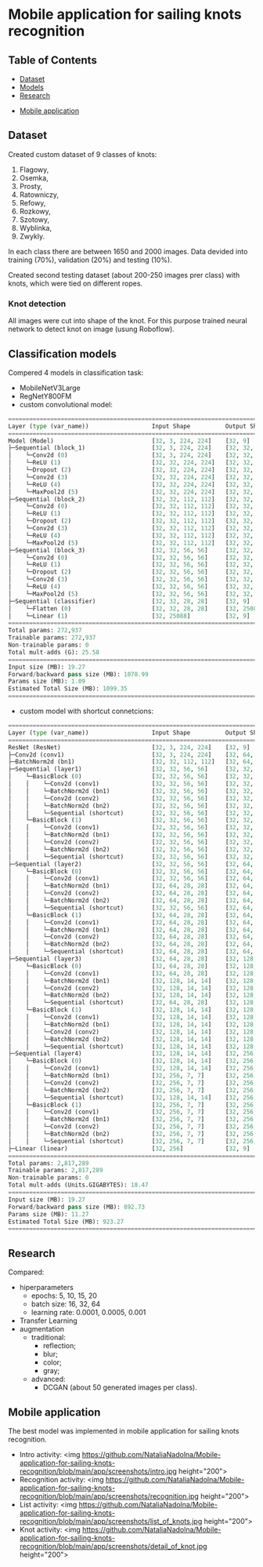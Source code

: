 # Mobile application for sailing knots recognition

## Table of Contents

- [Dataset](#Dataset)
- [Models](#Classification-models)
- [Research](#Research)
<!-- - [Results](#Results)-->
- [Mobile application](#Mobile-application)

## Dataset
Created custom dataset of 9 classes of knots: 
1. Flagowy,
2. Osemka,
3. Prosty,
4. Ratowniczy,
5. Refowy,
6. Rozkowy,
7. Szotowy,
8. Wyblinka,
9. Zwykly.

In each class there are between 1650 and 2000 images. Data devided into training (70%), validation (20%) and testing (10%).

Created second testing dataset (about 200-250 images prer class) with knots, which were tied on different ropes.

### Knot detection
All images were cut into shape of the knot. For this purpose trained neural network to detect knot on image (usung Roboflow).

## Classification models
Compered 4 models in classification task:
- MobileNetV3Large
- RegNetY800FM
- custom convolutional model:
```python
========================================================================================================================
Layer (type (var_name))                  Input Shape          Output Shape         Param #              Trainable
========================================================================================================================
Model (Model)                            [32, 3, 224, 224]    [32, 9]              --                   True
├─Sequential (block_1)                   [32, 3, 224, 224]    [32, 32, 112, 112]   --                   True
│    └─Conv2d (0)                        [32, 3, 224, 224]    [32, 32, 224, 224]   896                  True
│    └─ReLU (1)                          [32, 32, 224, 224]   [32, 32, 224, 224]   --                   --
│    └─Dropout (2)                       [32, 32, 224, 224]   [32, 32, 224, 224]   --                   --
│    └─Conv2d (3)                        [32, 32, 224, 224]   [32, 32, 224, 224]   9,248                True
│    └─ReLU (4)                          [32, 32, 224, 224]   [32, 32, 224, 224]   --                   --
│    └─MaxPool2d (5)                     [32, 32, 224, 224]   [32, 32, 112, 112]   --                   --
├─Sequential (block_2)                   [32, 32, 112, 112]   [32, 32, 56, 56]     --                   True
│    └─Conv2d (0)                        [32, 32, 112, 112]   [32, 32, 112, 112]   9,248                True
│    └─ReLU (1)                          [32, 32, 112, 112]   [32, 32, 112, 112]   --                   --
│    └─Dropout (2)                       [32, 32, 112, 112]   [32, 32, 112, 112]   --                   --
│    └─Conv2d (3)                        [32, 32, 112, 112]   [32, 32, 112, 112]   9,248                True
│    └─ReLU (4)                          [32, 32, 112, 112]   [32, 32, 112, 112]   --                   --
│    └─MaxPool2d (5)                     [32, 32, 112, 112]   [32, 32, 56, 56]     --                   --
├─Sequential (block_3)                   [32, 32, 56, 56]     [32, 32, 28, 28]     --                   True
│    └─Conv2d (0)                        [32, 32, 56, 56]     [32, 32, 56, 56]     9,248                True
│    └─ReLU (1)                          [32, 32, 56, 56]     [32, 32, 56, 56]     --                   --
│    └─Dropout (2)                       [32, 32, 56, 56]     [32, 32, 56, 56]     --                   --
│    └─Conv2d (3)                        [32, 32, 56, 56]     [32, 32, 56, 56]     9,248                True
│    └─ReLU (4)                          [32, 32, 56, 56]     [32, 32, 56, 56]     --                   --
│    └─MaxPool2d (5)                     [32, 32, 56, 56]     [32, 32, 28, 28]     --                   --
├─Sequential (classifier)                [32, 32, 28, 28]     [32, 9]              --                   True
│    └─Flatten (0)                       [32, 32, 28, 28]     [32, 25088]          --                   --
│    └─Linear (1)                        [32, 25088]          [32, 9]              225,801              True
========================================================================================================================
Total params: 272,937
Trainable params: 272,937
Non-trainable params: 0
Total mult-adds (G): 25.58
========================================================================================================================
Input size (MB): 19.27
Forward/backward pass size (MB): 1078.99
Params size (MB): 1.09
Estimated Total Size (MB): 1099.35
========================================================================================================================
```
- custom model with shortcut connetcions:
```python
========================================================================================================================
Layer (type (var_name))                  Input Shape          Output Shape         Param #              Trainable
========================================================================================================================
ResNet (ResNet)                          [32, 3, 224, 224]    [32, 9]              --                   True
├─Conv2d (conv1)                         [32, 3, 224, 224]    [32, 64, 112, 112]   9,408                True
├─BatchNorm2d (bn1)                      [32, 32, 112, 112]   [32, 64, 112, 112]   128                  True
├─Sequential (layer1)                    [32, 32, 56, 56]     [32, 32, 56, 56]     --                   True
│    └─BasicBlock (0)                    [32, 32, 56, 56]     [32, 32, 56, 56]     --                   True
│    │    └─Conv2d (conv1)               [32, 32, 56, 56]     [32, 32, 56, 56]     18,432               True
│    │    └─BatchNorm2d (bn1)            [32, 32, 56, 56]     [32, 32, 56, 56]     64                   True
│    │    └─Conv2d (conv2)               [32, 32, 56, 56]     [32, 32, 56, 56]     9,216                True
│    │    └─BatchNorm2d (bn2)            [32, 32, 56, 56]     [32, 32, 56, 56]     64                   True
│    │    └─Sequential (shortcut)        [32, 32, 56, 56]     [32, 32, 56, 56]     2,112                True
│    └─BasicBlock (1)                    [32, 32, 56, 56]     [32, 32, 56, 56]     --                   True
│    │    └─Conv2d (conv1)               [32, 32, 56, 56]     [32, 32, 56, 56]     9,216                True
│    │    └─BatchNorm2d (bn1)            [32, 32, 56, 56]     [32, 32, 56, 56]     64                   True
│    │    └─Conv2d (conv2)               [32, 32, 56, 56]     [32, 32, 56, 56]     9,216                True
│    │    └─BatchNorm2d (bn2)            [32, 32, 56, 56]     [32, 32, 56, 56]     64                   True
│    │    └─Sequential (shortcut)        [32, 32, 56, 56]     [32, 32, 56, 56]     --                   --
├─Sequential (layer2)                    [32, 32, 56, 56]     [32, 64, 28, 28]     --                   True
│    └─BasicBlock (0)                    [32, 32, 56, 56]     [32, 64, 28, 28]     --                   True
│    │    └─Conv2d (conv1)               [32, 32, 56, 56]     [32, 64, 28, 28]     18,432               True
│    │    └─BatchNorm2d (bn1)            [32, 64, 28, 28]     [32, 64, 28, 28]     128                  True
│    │    └─Conv2d (conv2)               [32, 64, 28, 28]     [32, 64, 28, 28]     36,864               True
│    │    └─BatchNorm2d (bn2)            [32, 64, 28, 28]     [32, 64, 28, 28]     128                  True
│    │    └─Sequential (shortcut)        [32, 32, 56, 56]     [32, 64, 28, 28]     2,176                True
│    └─BasicBlock (1)                    [32, 64, 28, 28]     [32, 64, 28, 28]     --                   True
│    │    └─Conv2d (conv1)               [32, 64, 28, 28]     [32, 64, 28, 28]     36,864               True
│    │    └─BatchNorm2d (bn1)            [32, 64, 28, 28]     [32, 64, 28, 28]     128                  True
│    │    └─Conv2d (conv2)               [32, 64, 28, 28]     [32, 64, 28, 28]     36,864               True
│    │    └─BatchNorm2d (bn2)            [32, 64, 28, 28]     [32, 64, 28, 28]     128                  True
│    │    └─Sequential (shortcut)        [32, 64, 28, 28]     [32, 64, 28, 28]     --                   --
├─Sequential (layer3)                    [32, 64, 28, 28]     [32, 128, 14, 14]    --                   True
│    └─BasicBlock (0)                    [32, 64, 28, 28]     [32, 128, 14, 14]    --                   True
│    │    └─Conv2d (conv1)               [32, 64, 28, 28]     [32, 128, 14, 14]    73,728               True
│    │    └─BatchNorm2d (bn1)            [32, 128, 14, 14]    [32, 128, 14, 14]    256                  True
│    │    └─Conv2d (conv2)               [32, 128, 14, 14]    [32, 128, 14, 14]    147,456              True
│    │    └─BatchNorm2d (bn2)            [32, 128, 14, 14]    [32, 128, 14, 14]    256                  True
│    │    └─Sequential (shortcut)        [32, 64, 28, 28]     [32, 128, 14, 14]    8,448                True
│    └─BasicBlock (1)                    [32, 128, 14, 14]    [32, 128, 14, 14]    --                   True
│    │    └─Conv2d (conv1)               [32, 128, 14, 14]    [32, 128, 14, 14]    147,456              True
│    │    └─BatchNorm2d (bn1)            [32, 128, 14, 14]    [32, 128, 14, 14]    256                  True
│    │    └─Conv2d (conv2)               [32, 128, 14, 14]    [32, 128, 14, 14]    147,456              True
│    │    └─BatchNorm2d (bn2)            [32, 128, 14, 14]    [32, 128, 14, 14]    256                  True
│    │    └─Sequential (shortcut)        [32, 128, 14, 14]    [32, 128, 14, 14]    --                   --
├─Sequential (layer4)                    [32, 128, 14, 14]    [32, 256, 7, 7]      --                   True
│    └─BasicBlock (0)                    [32, 128, 14, 14]    [32, 256, 7, 7]      --                   True
│    │    └─Conv2d (conv1)               [32, 128, 14, 14]    [32, 256, 7, 7]      294,912              True
│    │    └─BatchNorm2d (bn1)            [32, 256, 7, 7]      [32, 256, 7, 7]      512                  True
│    │    └─Conv2d (conv2)               [32, 256, 7, 7]      [32, 256, 7, 7]      589,824              True
│    │    └─BatchNorm2d (bn2)            [32, 256, 7, 7]      [32, 256, 7, 7]      512                  True
│    │    └─Sequential (shortcut)        [32, 128, 14, 14]    [32, 256, 7, 7]      33,280               True
│    └─BasicBlock (1)                    [32, 256, 7, 7]      [32, 256, 7, 7]      --                   True
│    │    └─Conv2d (conv1)               [32, 256, 7, 7]      [32, 256, 7, 7]      589,824              True
│    │    └─BatchNorm2d (bn1)            [32, 256, 7, 7]      [32, 256, 7, 7]      512                  True
│    │    └─Conv2d (conv2)               [32, 256, 7, 7]      [32, 256, 7, 7]      589,824              True
│    │    └─BatchNorm2d (bn2)            [32, 256, 7, 7]      [32, 256, 7, 7]      512                  True
│    │    └─Sequential (shortcut)        [32, 256, 7, 7]      [32, 256, 7, 7]      --                   --
├─Linear (linear)                        [32, 256]            [32, 9]              2,313                True
========================================================================================================================
Total params: 2,817,289
Trainable params: 2,817,289
Non-trainable params: 0
Total mult-adds (Units.GIGABYTES): 18.47
========================================================================================================================
Input size (MB): 19.27
Forward/backward pass size (MB): 892.73
Params size (MB): 11.27
Estimated Total Size (MB): 923.27
========================================================================================================================
```
## Research
Compared:
- hiperparameters
    - epochs: 5, 10, 15, 20
    - batch size: 16, 32, 64
    - learning rate: 0.0001, 0.0005, 0.001
- Transfer Learning
- augmentation
    - traditional:
        - reflection;
        - blur;
        - color;
        - gray;
    - advanced:
      - DCGAN (about 50 generated images per class).

## Mobile application
The best model was implemented in mobile application for sailing knots recognition.
- Intro activity:
  <img https://github.com/NataliaNadolna/Mobile-application-for-sailing-knots-recognition/blob/main/app/screenshots/intro.jpg height="200">
- Recognition activity:
  <img https://github.com/NataliaNadolna/Mobile-application-for-sailing-knots-recognition/blob/main/app/screenshots/recognition.jpg height="200">
- List activity:
  <img https://github.com/NataliaNadolna/Mobile-application-for-sailing-knots-recognition/blob/main/app/screenshots/list_of_knots.jpg height="200">
- Knot activity:
  <img https://github.com/NataliaNadolna/Mobile-application-for-sailing-knots-recognition/blob/main/app/screenshots/detail_of_knot.jpg height="200">


